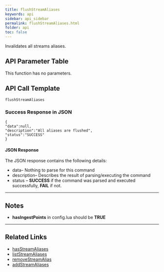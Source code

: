 ```yaml
---
title: flushStreamAliases
keywords: api
sidebar: api_sidebar
permalink: flushStreamAliases.html
folder: api
toc: false
---
```




Invalidates all streams aliases.



## API Parameter Table

This function has no parameters.



## API Call Template

``` 
flushStreamAliases
```



### Success Response in JSON

``` 
{
"data":null,
"description":"All aliases are flushed",
"status":"SUCCESS"
}
```



#### JSON Response

The JSON response contains the following details:

- data– Nothing to parse for this command
- description– Describes the result of parsing/executing the command
- status – **SUCCESS** if the command was parsed and executed successfully, **FAIL** if not.

------

## Notes

- **hasIngestPoints** in config.lua should be **TRUE**


------

## Related Links

- [hasStreamAliases](userguide_configlua.html#hasstreamaliases)
- [listStreamAliases](listStreamAliases.html)
- [removeStreamAlias](removeStreamAlias.html)
- [addStreamAliases](addStreamAlias.html)